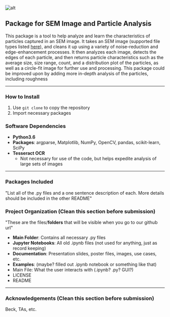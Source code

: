 ![alt](https://i.imgur.com/3d8d2Er.jpg)  
## Package for SEM Image and Particle Analysis
This package is a tool to help analyze and learn the characteristics of particles captured in an SEM image. It takes an SEM image (supported file types listed [here](https://docs.opencv.org/3.0-beta/modules/imgcodecs/doc/reading_and_writing_images.html#imread)), and cleans it up using a variety of noise-reduction and edge-enhancement processes. It then analyzes each image, detects the edges of each particle, and then returns particle characteristics such as the average size, size range, count, and a distribution plot of the particles, as well as a circle-fit image for further use and processing. This package could be improved upon by adding more in-depth analysis of the particles, including roughness

---

### How to Install
1. Use `git clone` to copy the repository
2. Import necessary packages

### Software Dependencies
* __Python3.6__
* __Packages__: argparse, Matplotlib, NumPy, OpenCV, pandas, scikit-learn, SciPy
* __Tesseract OCR__
    * Not necessary for use of the code, but helps expedite analysis of large sets of images
---

### Packages Included
"List all of the .py files and a one sentence description of each. More details should be included in the other README"

### Project Organization (Clean this section before submission)
"These are the files/__folders__ that will be visible when you go to our github url"
* __Main Folder__: Contains all necessary .py files 
* __Jupyter Notebooks__: All old .ipynb files (not used for anything, just as record keeping)
* __Documentation__: Presentation slides, poster files, images, use cases, etc.
* __Examples__: (maybe? filled out .ipynb notebook or something like that)
* Main File: What the user interacts with (.ipynb? .py? GUI?)
* LICENSE
* README

---

### Acknowledgements (Clean this section before submission)
Beck, TAs, etc.

